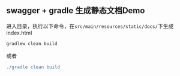 ## swagger + gradle 生成静态文档Demo

进入目录，执行以下命令，在`src/main/resources/static/docs/`下生成index.html
```groovy
gradlew clean build
```
或者
```groovy
./gradle clean build
```